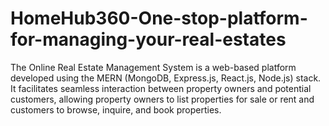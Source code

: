 # HomeHub360-One-stop-platform-for-managing-your-real-estates
The Online Real Estate Management System is a web-based platform developed using the MERN (MongoDB, Express.js, React.js, Node.js) stack. It facilitates seamless interaction between property owners and potential customers, allowing property owners to list properties for sale or rent and customers to browse, inquire, and book properties.
